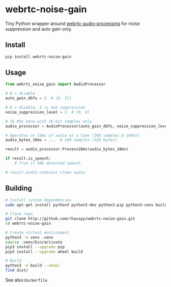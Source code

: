 # webrtc-noise-gain

Tiny Python wrapper around [webrtc-audio-processing](https://gitlab.freedesktop.org/pulseaudio/webrtc-audio-processing/) for noise suppression and auto gain only.


## Install

``` sh
pip install webrtc-noise-gain
```


## Usage


``` python
from webrtc_noise_gain import AudioProcessor

# 0 = disable
auto_gain_dbfs = 3  # [0, 31]

# 0 = disable, 4 is max suppression
noise_suppression_level = 2  # [0, 4]

# 16 Khz mono with 16-bit samples only
audio_processor = AudioProcessor(auto_gain_dbfs, noise_suppression_level)

# Operates on 10ms of audio at a time (160 samples @ 16Khz)
audio_bytes_10ms = ...  # 160 samples (320 bytes)

result = audio_processor.Process10ms(audio_bytes_10ms)

if result.is_speech:
    # True if VAD detected speech

# result.audio contains clean audio
```


## Building

``` sh
# Install system dependencies
sudo apt-get install python3 python3-dev python3-pip python3-venv build-essential

# Clone repo
git clone http://github.com/rhasspy/webrtc-noise-gain.git
cd webrtc-noise-gain

# Create virtual environment
python3 -m venv .venv
source .venv/bin/activate
pip3 install --upgrade pip
pip3 install --upgrade wheel build

# Build
python3 -m build --wheel
find dist/
```

See also `Dockerfile`

